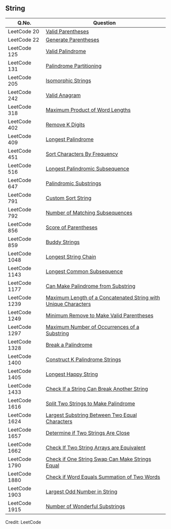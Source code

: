 ## String

| Q.No. | Question |
| --- | --- |
| LeetCode 20 | [Valid Parentheses](https://grid47.xyz/leetcode/solution-20-valid-parentheses/) |
| LeetCode 22 | [Generate Parentheses](https://grid47.xyz/leetcode/solution-22-generate-parentheses/) |
| LeetCode 125 | [Valid Palindrome](https://grid47.xyz/leetcode/solution-125-valid-palindrome/) |
| LeetCode 131 | [Palindrome Partitioning](https://grid47.xyz/leetcode/solution-131-palindrome-partitioning/) |
| LeetCode 205 | [Isomorphic Strings](https://grid47.xyz/leetcode/solution-205-isomorphic-strings/) |
| LeetCode 242 | [Valid Anagram](https://grid47.xyz/leetcode/solution-242-valid-anagram/) |
| LeetCode 318 | [Maximum Product of Word Lengths](https://grid47.xyz/leetcode/solution-318-maximum-product-of-word-lengths/) |
| LeetCode 402 | [Remove K Digits](https://grid47.xyz/leetcode/solution-402-remove-k-digits/) |
| LeetCode 409 | [Longest Palindrome](https://grid47.xyz/leetcode/solution-409-longest-palindrome/) |
| LeetCode 451 | [Sort Characters By Frequency](https://grid47.xyz/leetcode/solution-451-sort-characters-by-frequency/) |
| LeetCode 516 | [Longest Palindromic Subsequence](https://grid47.xyz/leetcode/solution-516-longest-palindromic-subsequence/) |
| LeetCode 647 | [Palindromic Substrings](https://grid47.xyz/leetcode/solution-647-palindromic-substrings/) |
| LeetCode 791 | [Custom Sort String](https://grid47.xyz/leetcode/solution-791-custom-sort-string/) |
| LeetCode 792 | [Number of Matching Subsequences](https://grid47.xyz/leetcode/solution-792-number-of-matching-subsequences/) |
| LeetCode 856 | [Score of Parentheses](https://grid47.xyz/leetcode/solution-856-score-of-parentheses/) |
| LeetCode 859 | [Buddy Strings](https://grid47.xyz/leetcode/solution-859-buddy-strings/) |
| LeetCode 1048 | [Longest String Chain](https://grid47.xyz/leetcode/solution-1048-longest-string-chain/) |
| LeetCode 1143 | [Longest Common Subsequence](https://grid47.xyz/leetcode/solution-1143-longest-common-subsequence/) |
| LeetCode 1177 | [Can Make Palindrome from Substring](https://grid47.xyz/leetcode/solution-1177-can-make-palindrome-from-substring/) |
| LeetCode 1239 | [Maximum Length of a Concatenated String with Unique Characters](https://grid47.xyz/leetcode/solution-1239-maximum-length-of-a-concatenated-string-with-unique-characters/) |
| LeetCode 1249 | [Minimum Remove to Make Valid Parentheses](https://grid47.xyz/leetcode/solution-1249-minimum-remove-to-make-valid-parentheses/) |
| LeetCode 1297 | [Maximum Number of Occurrences of a Substring](https://grid47.xyz/leetcode/solution-1297-maximum-number-of-occurrences-of-a-substring/) |
| LeetCode 1328 | [Break a Palindrome](https://grid47.xyz/leetcode/solution-1328-break-a-palindrome/) |
| LeetCode 1400 | [Construct K Palindrome Strings](https://grid47.xyz/leetcode/solution-1400-construct-k-palindrome-strings/) |
| LeetCode 1405 | [Longest Happy String](https://grid47.xyz/leetcode/solution-1405-longest-happy-string/) |
| LeetCode 1433 | [Check If a String Can Break Another String](https://grid47.xyz/leetcode/solution-1433-check-if-a-string-can-break-another-string/) |
| LeetCode 1616 | [Split Two Strings to Make Palindrome](https://grid47.xyz/leetcode/solution-1616-split-two-strings-to-make-palindrome/) |
| LeetCode 1624 | [Largest Substring Between Two Equal Characters](https://grid47.xyz/leetcode/solution-1624-largest-substring-between-two-equal-characters/) |
| LeetCode 1657 | [Determine if Two Strings Are Close](https://grid47.xyz/leetcode/solution-1657-determine-if-two-strings-are-close/) |
| LeetCode 1662 | [Check If Two String Arrays are Equivalent](https://grid47.xyz/leetcode/solution-1662-check-if-two-string-arrays-are-equivalent/) |
| LeetCode 1790 | [Check if One String Swap Can Make Strings Equal](https://grid47.xyz/leetcode/solution-1790-check-if-one-string-swap-can-make-strings-equal/) |
| LeetCode 1880 | [Check if Word Equals Summation of Two Words](https://grid47.xyz/leetcode/solution-1880-check-if-word-equals-summation-of-two-words/) |
| LeetCode 1903 | [Largest Odd Number in String](https://grid47.xyz/leetcode/solution-1903-largest-odd-number-in-string/) |
| LeetCode 1915 | [Number of Wonderful Substrings](https://grid47.xyz/leetcode/solution-1915-number-of-wonderful-substrings/) |

Credit: LeetCode

